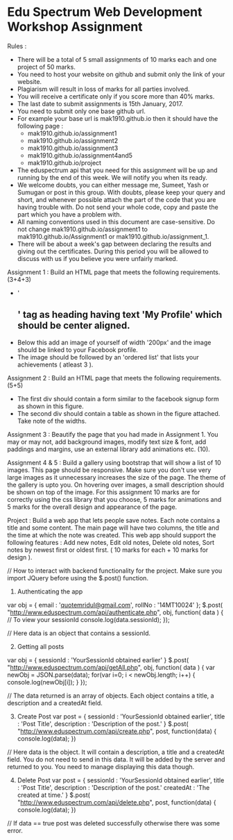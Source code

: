 # Edu Spectrum Web Development Workshop Assignment

Rules :

- There will be a total of 5 small assignments of 10 marks each and one project of 50 marks.
- You need to host your website on github and submit only the link of your website.
- Plagiarism will result in loss of marks for all parties involved. 
- You will receive a certificate only if you score more than 40% marks.
- The last date to submit assignments is 15th January, 2017. 
- You need to submit only one base github url.
- For example your base url is mak1910.github.io then it should have the following page :
	- mak1910.github.io/assignment1
	- mak1910.github.io/assignment2
	- mak1910.github.io/assignment3
	- mak1910.github.io/assignment4and5
	- mak1910.github.io/project
- The eduspectrum api that you need for this assignment will be up and running by the end of this week. We will notify you when its ready.
- We welcome doubts, you can either message me, Sumeet, Yash or Sumugan or post in this group. With doubts, please keep your query and short, and whenever possible attach the part of the code that you are having trouble with. Do not send your whole code, copy and paste the part which you have a problem with.
- All naming conventions used in this document are case-sensitive. Do not change mak1910.github.io/assignment1 to mak1910.github.io/Assignment1 or mak1910.github.io/assignment_1.
- There will be about a week's gap between declaring the results and giving out the certificates. During this period you will be allowed to discuss with us if you believe you were unfairly marked. 

Assignment 1 : Build an HTML page that meets the following requirements. (3+4+3)
- '<h2>' tag as heading having text 'My Profile' which should be center aligned.
- Below this add an image of yourself of width '200px' and the image should be linked to your Facebook profile.
- The image should be followed by an 'ordered list' that lists your achievements ( atleast 3 ).

Assignment 2 : Build an HTML page that meets the following requirements. (5+5)
- The first div should contain a form similar to the facebook signup form as shown in this figure.
- The second div should contain a table as shown in the figure attached. Take note of the widths.

Assignment 3 : Beautify the page that you had made in Assignment 1. You may or may not, add background images, modify text size & font, add paddings and margins, use an external library add animations etc. (10).

Assignment 4 & 5 : Build a gallery using bootstrap that will show a list of 10 images. This page should be responsive. Make sure you don't use very large images as it unnecessary increases the size of the page. The theme of the gallery is upto you. On hovering over images, a small description should be shown on top of the image. For this assignment 10 marks are for correctly using the css library that you choose, 5 marks for animations and 5 marks for the overall design and appearance of the page.


Project : Build a web app that lets people save notes. Each note contains a title and some content. The main page will have two columns, the title and the time at which the note was created. This web app should support the following features : Add new notes, Edit old notes, Delete old notes, Sort notes by newest first or oldest first. ( 10 marks for each + 10 marks for design ).

// How to interact with backend functionality for the project. Make sure you import JQuery before using the $.post() function.

1. Authenticating the app

var obj = {
	email 	: 'quotemridul@gmail.com',
	rollNo 	: '14MT10024'
};
$.post( "http://www.eduspectrum.com/api/authenticate.php", obj, function( data ) {
	// To view your sessionId
	console.log(data.sessionId);
});

// Here data is an object that contains a sessionId.

2. Getting all posts 

var obj = {
	sessionId : 'YourSessionId obtained earlier'
}
$.post( "http://www.eduspectrum.com/api/getAll.php", obj, function( data ) {
	var newObj = JSON.parse(data);
	for(var i=0; i < newObj.length; i++) {
		console.log(newObj[i]);
	}
});

// The data returned is an array of objects. Each object contains a title, a description and a createdAt field. 

3. Create Post
var post = {
	sessionId : 'YourSessionId obtained earlier',
	title : 'Post Title',
	description : 'Description of the post.'
}
$.post( "http://www.eduspectrum.com/api/create.php", post, function(data) {
	console.log(data);
})

// Here data is the object. It will contain a description, a title and a createdAt field. You do not need to send in this data. It will be added by the server and returned to you. You need to manage displaying this data though.

4. Delete Post
var post = {
	sessionId : 'YourSessionId obtained earlier',
	title : 'Post Title',
	description : 'Description of the post.'
	createdAt : 'The created at time.'
}
$.post( "http://www.eduspectrum.com/api/delete.php", post, function(data) {
	console.log(data);
})

// If data == true post was deleted successfully otherwise there was some error. 
